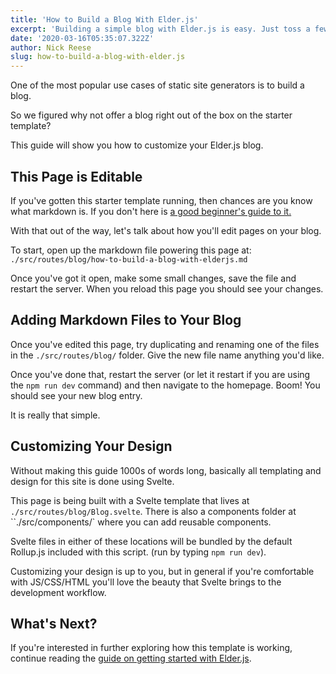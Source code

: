 ```yaml
---
title: 'How to Build a Blog With Elder.js'
excerpt: 'Building a simple blog with Elder.js is easy. Just toss a few markdown files in a folder of this project!'
date: '2020-03-16T05:35:07.322Z'
author: Nick Reese
slug: how-to-build-a-blog-with-elder.js
---
```


One of the most popular use cases of static site generators is to build a blog.

So we figured why not offer a blog right out of the box on the starter template?

This guide will show you how to customize your Elder.js blog.

## This Page is Editable

If you've gotten this starter template running, then chances are you know what markdown is. If you don't here is <a href="https://medium.com/@itsjzt/beginner-guide-to-markdown-229adce30074">a good beginner's guide to it.</a>

With that out of the way, let's talk about how you'll edit pages on your blog.

To start, open up the markdown file powering this page at: `./src/routes/blog/how-to-build-a-blog-with-elderjs.md`

Once you've got it open, make some small changes, save the file and restart the server.
When you reload this page you should see your changes.

## Adding Markdown Files to Your Blog 

Once you've edited this page, try duplicating and renaming one of the files in the `./src/routes/blog/` folder. Give the new file name anything you'd like.

Once you've done that, restart the server (or let it restart if you are using the `npm run dev` command) and then navigate to the homepage. Boom! You should see your new blog entry.

It is really that simple.

## Customizing Your Design

Without making this guide 1000s of words long, basically all templating and design for this site is done using Svelte.

This page is being built with a Svelte template that lives at `./src/routes/blog/Blog.svelte`. There is also a components folder at ``./src/components/` where you can add reusable components.

Svelte files in either of these locations will be bundled by the default Rollup.js included with this script. (run by typing `npm run dev`).

Customizing your design is up to you, but in general if you're comfortable with JS/CSS/HTML you'll love the beauty that Svelte brings to the development workflow.

## What's Next?

If you're interested in further exploring how this template is working, continue reading the <a href="/getting-started/">guide on getting started with Elder.js</a>.
